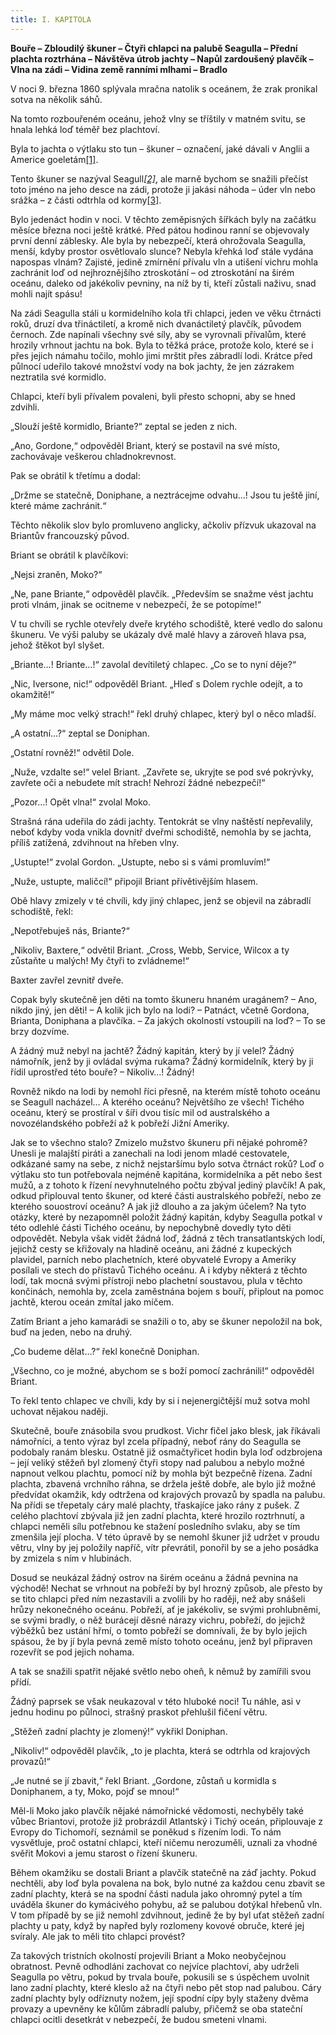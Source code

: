 ```yaml
---
title: I. KAPITOLA
---
```


**Bouře – Zbloudilý škuner – Čtyři chlapci na palubě Seagulla – Přední plachta roztrhána – Návštěva útrob jachty – Napůl zardoušený plavčík – Vlna na zádi – Vidina země ranními mlhami – Bradlo**

V noci 9. března 1860 splývala mračna natolik s oceánem, že zrak pronikal sotva na několik sáhů.

Na tomto rozbouřeném oceánu, jehož vlny se tříštily v matném svitu, se hnala lehká loď téměř bez plachtoví.

Byla to jachta o výtlaku sto tun – škuner – označení, jaké dávali v Anglii a Americe goeletám[\[1\]](../Text/dva_roky_prazdnin_93.html#_ftn1).

Tento škuner se nazýval Seagull[_\[2\]_](../Text/dva_roky_prazdnin_93.html#_ftn2), ale marně bychom se snažili přečíst toto jméno na jeho desce na zádi, protože ji jakási náhoda – úder vln nebo srážka – z části odtrhla od kormy[\[3\]](../Text/dva_roky_prazdnin_93.html#_ftn3).

Bylo jedenáct hodin v noci. V těchto zeměpisných šířkách byly na začátku měsíce března noci ještě krátké. Před pátou hodinou ranní se objevovaly první denní záblesky. Ale byla by nebezpečí, která ohrožovala Seagulla, menší, kdyby prostor osvětlovalo slunce? Nebyla křehká loď stále vydána napospas vlnám? Zajisté, jedině zmírnění přívalu vln a utišení vichru mohla zachránit loď od nejhroznějšího ztroskotání – od ztroskotání na širém oceánu, daleko od jakékoliv pevniny, na níž by ti, kteří zůstali naživu, snad mohli najít spásu!

Na zádi Seagulla stáli u kormidelního kola tři chlapci, jeden ve věku čtrnácti roků, druzí dva třináctiletí, a kromě nich dvanáctiletý plavčík, původem černoch. Zde napínali všechny své síly, aby se vyrovnali přívalům, které hrozily vrhnout jachtu na bok. Byla to těžká práce, protože kolo, které se i přes jejich námahu točilo, mohlo jimi mrštit přes zábradlí lodi. Krátce před půlnocí udeřilo takové množství vody na bok jachty, že jen zázrakem neztratila své kormidlo.

Chlapci, kteří byli přívalem povaleni, byli přesto schopni, aby se hned zdvihli.

„Slouží ještě kormidlo, Briante?“ zeptal se jeden z nich.

„Ano, Gordone,“ odpověděl Briant, který se postavil na své místo, zachovávaje veškerou chladnokrevnost.

Pak se obrátil k třetímu a dodal:

„Držme se statečně, Doniphane, a neztrácejme odvahu…! Jsou tu ještě jiní, které máme zachránit.“

Těchto několik slov bylo promluveno anglicky, ačkoliv přízvuk ukazoval na Briantův francouzský původ.

Briant se obrátil k plavčíkovi:

„Nejsi zraněn, Moko?“

„Ne, pane Briante,“ odpověděl plavčík. „Především se snažme vést jachtu proti vlnám, jinak se ocitneme v nebezpečí, že se potopíme!“

V tu chvíli se rychle otevřely dveře krytého schodiště, které vedlo do salonu škuneru. Ve výši paluby se ukázaly dvě malé hlavy a zároveň hlava psa, jehož štěkot byl slyšet.

„Briante…! Briante…!“ zavolal devítiletý chlapec. „Co se to nyní děje?“

„Nic, Iversone, nic!“ odpověděl Briant. „Hleď s Dolem rychle odejít, a to okamžitě!“

„My máme moc velký strach!“ řekl druhý chlapec, který byl o něco mladší.

„A ostatní…?“ zeptal se Doniphan.

„Ostatní rovněž!“ odvětil Dole.

„Nuže, vzdalte se!“ velel Briant. „Zavřete se, ukryjte se pod své pokrývky, zavřete oči a nebudete mít strach! Nehrozí žádné nebezpečí!“

„Pozor…! Opět vlna!“ zvolal Moko.

Strašná rána udeřila do zádi jachty. Tentokrát se vlny naštěstí nepřevalily, neboť kdyby voda vnikla dovnitř dveřmi schodiště, nemohla by se jachta, příliš zatížená, zdvihnout na hřeben vlny.

„Ustupte!“ zvolal Gordon. „Ustupte, nebo si s vámi promluvím!“

„Nuže, ustupte, maličcí!“ připojil Briant přívětivějším hlasem.

Obě hlavy zmizely v té chvíli, kdy jiný chlapec, jenž se objevil na zábradlí schodiště, řekl:

„Nepotřebuješ nás, Briante?“

„Nikoliv, Baxtere,“ odvětil Briant. „Cross, Webb, Service, Wilcox a ty zůstaňte u malých! My čtyři to zvládneme!“

Baxter zavřel zevnitř dveře.

Copak byly skutečně jen děti na tomto škuneru hnaném uragánem? – Ano, nikdo jiný, jen děti! – A kolik jich bylo na lodi? – Patnáct, včetně Gordona, Brianta, Doniphana a plavčíka. – Za jakých okolností vstoupili na loď? – To se brzy dozvíme.

A žádný muž nebyl na jachtě? Žádný kapitán, který by jí velel? Žádný námořník, jenž by ji ovládal svýma rukama? Žádný kormidelník, který by ji řídil uprostřed této bouře? – Nikoliv…! Žádný!

Rovněž nikdo na lodi by nemohl říci přesně, na kterém místě tohoto oceánu se Seagull nacházel… A kterého oceánu? Největšího ze všech! Tichého oceánu, který se prostíral v šíři dvou tisíc mil od australského a novozélandského pobřeží až k pobřeží Jižní Ameriky.

Jak se to všechno stalo? Zmizelo mužstvo škuneru při nějaké pohromě? Unesli je malajští piráti a zanechali na lodi jenom mladé cestovatele, odkázané samy na sebe, z nichž nejstaršímu bylo sotva čtrnáct roků? Loď o výtlaku sto tun potřebovala nejméně kapitána, kormidelníka a pět nebo šest mužů, a z tohoto k řízení nevyhnutelného počtu zbýval jediný plavčík! A pak, odkud připlouval tento škuner, od které části australského pobřeží, nebo ze kterého souostroví oceánu? A jak již dlouho a za jakým účelem? Na tyto otázky, které by nezapomněl položit žádný kapitán, kdyby Seagulla potkal v této odlehlé části Tichého oceánu, by nepochybně dovedly tyto děti odpovědět. Nebyla však vidět žádná loď, žádná z těch transatlantských lodí, jejichž cesty se křižovaly na hladině oceánu, ani žádné z kupeckých plavidel, parních nebo plachetních, které obyvatelé Evropy a Ameriky posílali ve stech do přístavů Tichého oceánu. A i kdyby některá z těchto lodí, tak mocná svými přístroji nebo plachetní soustavou, plula v těchto končinách, nemohla by, zcela zaměstnána bojem s bouří, připlout na pomoc jachtě, kterou oceán zmítal jako míčem.

Zatím Briant a jeho kamarádi se snažili o to, aby se škuner nepoložil na bok, buď na jeden, nebo na druhý.

„Co budeme dělat…?“ řekl konečně Doniphan.

„Všechno, co je možné, abychom se s boží pomocí zachránili!“ odpověděl Briant.

To řekl tento chlapec ve chvíli, kdy by si i nejenergičtější muž sotva mohl uchovat nějakou naději.

Skutečně, bouře znásobila svou prudkost. Vichr fičel jako blesk, jak říkávali námořníci, a tento výraz byl zcela případný, neboť rány do Seagulla se podobaly ranám blesku. Ostatně již osmačtyřicet hodin byla loď odzbrojena – její veliký stěžeň byl zlomený čtyři stopy nad palubou a nebylo možné napnout velkou plachtu, pomocí níž by mohla být bezpečně řízena. Zadní plachta, zbavená vrchního ráhna, se držela ještě dobře, ale bylo již možné předvídat okamžik, kdy odtržena od krajových provazů by spadla na palubu. Na přídi se třepetaly cáry malé plachty, třaskajíce jako rány z pušek. Z celého plachtoví zbývala již jen zadní plachta, které hrozilo roztrhnutí, a chlapci neměli sílu potřebnou ke stažení posledního svlaku, aby se tím zmenšila její plocha. V této úpravě by se nemohl škuner již udržet v proudu větru, vlny by jej položily napříč, vítr převrátil, ponořil by se a jeho posádka by zmizela s ním v hlubinách.

Dosud se neukázal žádný ostrov na širém oceánu a žádná pevnina na východě! Nechat se vrhnout na pobřeží by byl hrozný způsob, ale přesto by se tito chlapci před ním nezastavili a zvolili by ho raději, než aby snášeli hrůzy nekonečného oceánu. Pobřeží, ať je jakékoliv, se svými prohlubněmi, se svými bradly, o něž burácejí děsné nárazy vichru, pobřeží, do jejichž výběžků bez ustání hřmí, o tomto pobřeží se domnívali, že by bylo jejich spásou, že by jí byla pevná země místo tohoto oceánu, jenž byl připraven rozevřít se pod jejich nohama.

A tak se snažili spatřit nějaké světlo nebo oheň, k němuž by zamířili svou přídí.

Žádný paprsek se však neukazoval v této hluboké noci! Tu náhle, asi v jednu hodinu po půlnoci, strašný praskot přehlušil fičení větru.

„Stěžeň zadní plachty je zlomený!“ vykřikl Doniphan.

„Nikoliv!“ odpověděl plavčík, „to je plachta, která se odtrhla od krajových provazů!“

„Je nutné se jí zbavit,“ řekl Briant. „Gordone, zůstaň u kormidla s Doniphanem, a ty, Moko, pojď se mnou!“

Měl-li Moko jako plavčík nějaké námořnické vědomosti, nechyběly také vůbec Briantovi, protože již probrázdil Atlantský i Tichý oceán, připlouvaje z Evropy do Tichomoří, seznámil se poněkud s řízením lodi. To nám vysvětluje, proč ostatní chlapci, kteří ničemu nerozuměli, uznali za vhodné svěřit Mokovi a jemu starost o řízení škuneru.

Během okamžiku se dostali Briant a plavčík statečně na záď jachty. Pokud nechtěli, aby loď byla povalena na bok, bylo nutné za každou cenu zbavit se zadní plachty, která se na spodní části nadula jako ohromný pytel a tím uváděla škuner do kymácivého pohybu, až se palubou dotýkal hřebenů vln. V tom případě by se již nemohl zdvihnout, jedině že by byl uťat stěžeň zadní plachty u paty, když by napřed byly rozlomeny kovové obruče, které jej svíraly. Ale jak to měli tito chlapci provést?

Za takových tristních okolností projevili Briant a Moko neobyčejnou obratnost. Pevně odhodláni zachovat co nejvíce plachtoví, aby udrželi Seagulla po větru, pokud by trvala bouře, pokusili se s úspěchem uvolnit lano zadní plachty, které kleslo až na čtyři nebo pět stop nad palubou. Cáry zadní plachty byly odříznuty nožem, její spodní cípy byly staženy dvěma provazy a upevněny ke kůlům zábradlí paluby, přičemž se oba stateční chlapci ocitli desetkrát v nebezpečí, že budou smeteni vlnami.
